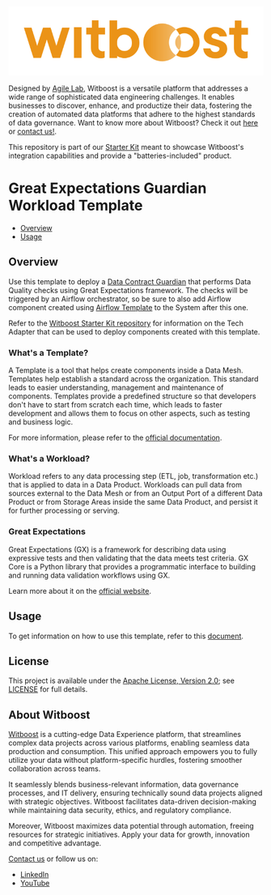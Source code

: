 <p align="center">
    <a href="https://www.witboost.com/">
        <img src="docs/img/witboost_logo.svg" alt="witboost" width=600 >
    </a>
</p>

Designed by [Agile Lab](https://www.agilelab.it/), Witboost is a versatile platform that addresses a wide range of sophisticated data engineering challenges. It enables businesses to discover, enhance, and productize their data, fostering the creation of automated data platforms that adhere to the highest standards of data governance. Want to know more about Witboost? Check it out [here](https://www.witboost.com/) or [contact us!](https://witboost.com/contact-us).

This repository is part of our [Starter Kit](https://github.com/agile-lab-dev/witboost-starter-kit) meant to showcase Witboost's integration capabilities and provide a "batteries-included" product.

# Great Expectations Guardian Workload Template

- [Overview](#overview)
- [Usage](#usage)

## Overview

Use this template to deploy a [Data Contract Guardian](https://docs.witboost.com/docs/p1_user/p12_data_contracts/p12_1_overview#data-contract-guardians) that performs Data Quality checks using Great Expectations framework. The checks will be triggered by an Airflow orchestrator, so be sure to also add Airflow component created using [Airflow Template](https://github.com/agile-lab-dev/witboost-mwaa-workload-template) to the System after this one.

Refer to the [Witboost Starter Kit repository](https://github.com/agile-lab-dev/witboost-starter-kit) for information on the Tech Adapter that can be used to deploy components created with this template.

### What's a Template?

A Template is a tool that helps create components inside a Data Mesh. Templates help establish a standard across the organization. This standard leads to easier understanding, management and maintenance of components. Templates provide a predefined structure so that developers don't have to start from scratch each time, which leads to faster development and allows them to focus on other aspects, such as testing and business logic.

For more information, please refer to the [official documentation](https://docs.witboost.agilelab.it/docs/p1_user/p6_advanced/p6_1_templates/#getting-started).

### What's a Workload?

Workload refers to any data processing step (ETL, job, transformation etc.) that is applied to data in a Data Product. Workloads can pull data from sources external to the Data Mesh or from an Output Port of a different Data Product or from Storage Areas inside the same Data Product, and persist it for further processing or serving.

### Great Expectations

Great Expectations (GX) is a framework for describing data using expressive tests and then validating that the data meets test criteria. GX Core is a Python library that provides a programmatic interface to building and running data validation workflows using GX.

Learn more about it on the [official website](https://docs.greatexpectations.io/docs/core/introduction/).

## Usage

To get information on how to use this template, refer to this [document](./docs/index.md).

## License

This project is available under the [Apache License, Version 2.0](https://opensource.org/licenses/Apache-2.0); see [LICENSE](LICENSE) for full details.

## About Witboost

[Witboost](https://witboost.com/) is a cutting-edge Data Experience platform, that streamlines complex data projects across various platforms, enabling seamless data production and consumption. This unified approach empowers you to fully utilize your data without platform-specific hurdles, fostering smoother collaboration across teams.

It seamlessly blends business-relevant information, data governance processes, and IT delivery, ensuring technically sound data projects aligned with strategic objectives. Witboost facilitates data-driven decision-making while maintaining data security, ethics, and regulatory compliance.

Moreover, Witboost maximizes data potential through automation, freeing resources for strategic initiatives. Apply your data for growth, innovation and competitive advantage.

[Contact us](https://witboost.com/contact-us) or follow us on:

- [LinkedIn](https://www.linkedin.com/showcase/witboost/)
- [YouTube](https://www.youtube.com/@witboost-platform)

